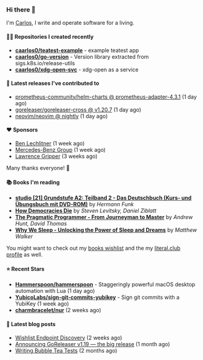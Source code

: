### Hi there 👋

I'm [Carlos](https://caarlos0.dev), I write and operate software for a living.

#### 👨‍💻 Repositories I created recently
- **[caarlos0/teatest-example](https://github.com/caarlos0/teatest-example)** - example teatest app
- **[caarlos0/go-version](https://github.com/caarlos0/go-version)** - Version library extracted from sigs.k8s.io/release-utils
- **[caarlos0/xdg-open-svc](https://github.com/caarlos0/xdg-open-svc)** - xdg-open as a service

#### 🚀 Latest releases I've contributed to


- [prometheus-community/helm-charts @ prometheus-adapter-4.3.1](https://github.com/prometheus-community/helm-charts/releases/tag/prometheus-adapter-4.3.1) (1 day ago)
- [goreleaser/goreleaser-cross @ v1.20.7](https://github.com/goreleaser/goreleaser-cross/releases/tag/v1.20.7) (1 day ago)
- [neovim/neovim @ nightly](https://github.com/neovim/neovim/releases/tag/nightly) (1 day ago)

#### ❤️ Sponsors
- [Ben Lechlitner](https://github.com/asphaltbuffet) (1 week ago)
- [Mercedes-Benz Group](https://github.com/mercedes-benz) (1 week ago)
- [Lawrence Gripper](https://github.com/lawrencegripper) (3 weeks ago)

Many thanks everyone! 🙏

#### 📚 Books I'm reading
- **[studio [21] Grundstufe A2: Teilband 2 - Das Deutschbuch (Kurs- und Übungsbuch mit DVD-ROM)](https://literal.club/caarlos0/book/hermann-funk-studio-21-grundstufe-a2-teilband-2-das-deutschbuch-kurs-und-ubungsbuch-mit-dvd-rom-9zuoy)** by _Hermann Funk_
- **[How Democracies Die](https://literal.club/caarlos0/book/how-democracies-die-5395k)** by _Steven Levitsky, Daniel Ziblatt_
- **[The Pragmatic Programmer - From Journeyman to Master](https://literal.club/caarlos0/book/andrew-hunt-david-thomas-the-pragmatic-programmer-7eoqj)** by _Andrew Hunt, David Thomas_
- **[Why We Sleep - Unlocking the Power of Sleep and Dreams](https://literal.club/caarlos0/book/why-we-sleep-nq5c9)** by _Matthew Walker_

You might want to check out my [books
wishlist](https://www.amazon.com.br/hz/wishlist/ls/EB8P7VS717SV) and the my
[literal.club profile](https://literal.club/caarlos0) as well.

#### ⭐ Recent Stars
- **[Hammerspoon/hammerspoon](https://github.com/Hammerspoon/hammerspoon)** - Staggeringly powerful macOS desktop automation with Lua (1 day ago)
- **[YubicoLabs/sign-git-commits-yubikey](https://github.com/YubicoLabs/sign-git-commits-yubikey)** - Sign git commits with a YubiKey (1 week ago)
- **[charmbracelet/nur](https://github.com/charmbracelet/nur)** (2 weeks ago)

#### 📄 Latest blog posts
- [Wishlist Endpoint Discovery](https://carlosbecker.com/posts/wishlist-sd/) (2 weeks ago)
- [Announcing GoReleaser v1.19 — the big release](https://carlosbecker.com/posts/goreleaser-v1.19/) (1 month ago)
- [Writing Bubble Tea Tests](https://carlosbecker.com/posts/teatest/) (2 months ago)
